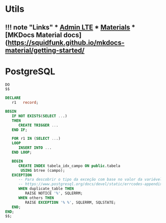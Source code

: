 # Utils

!!! note "Links"
    * [Admin LTE](https://www.npmjs.com/package/angular-admin-lte)
    * [Materials](https://material.io/)
    * [MKDocs Material docs](https://squidfunk.github.io/mkdocs-material/getting-started/
 ---

# PostgreSQL 

```SQL
DO
$$

DECLARE
   r1   record;

BEGIN
   IF NOT EXISTS(SELECT ...) 
   THEN
      CREATE TRIGGER ...
   END IF;

   FOR r1 IN (SELECT ...)
   LOOP
      INSERT INTO ...
   END LOOP;

   BEGIN
      CREATE INDEX tabela_idx_campo ON public.tabela
       USING btree (campo);
   EXCEPTION
      -- Para descobrir o tipo da exceção com base no valor da variével "SQLSTATE" use o link:
      -- https://www.postgresql.org/docs/devel/static/errcodes-appendix.html
      WHEN duplicate_table THEN
         RAISE NOTICE '%', SQLERRM;
      WHEN others THEN
         RAISE EXCEPTION '% %', SQLERRM, SQLSTATE;
   END;
END;
$$;
```
